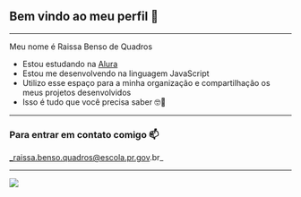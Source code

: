## Bem vindo ao meu perfil 💜
________________________________________________________________________________________________

Meu nome é Raissa Benso de Quadros

- Estou estudando na [Alura](http://alura.com.br)
- Estou me desenvolvendo na linguagem JavaScript
- Utilizo esse espaço para a minha organização e compartilhação os meus projetos desenvolvidos
- Isso é tudo que você precisa saber 🤓💋
________________________________________________________________________________________________

### Para entrar em contato comigo 📫

_raissa.benso.quadros@escola.pr.gov.br_
_________________________________________________________________________________________________

![](https://media1.tenor.com/m/KmEgxic3wfQAAAAC/sponge-nerd-spongebob.gif)
